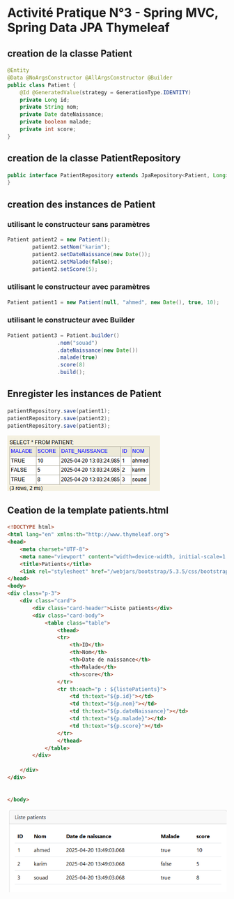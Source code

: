 # Activité Pratique N°3 - Spring MVC, Spring Data JPA Thymeleaf

## creation de la classe Patient

```java
@Entity
@Data @NoArgsConstructor @AllArgsConstructor @Builder
public class Patient {
    @Id @GeneratedValue(strategy = GenerationType.IDENTITY)
    private Long id;
    private String nom;
    private Date dateNaissance;
    private boolean malade;
    private int score;
}
```
## creation de la classe PatientRepository

```java
public interface PatientRepository extends JpaRepository<Patient, Long> {
}
```
## creation des instances de Patient
### utilisant le constructeur sans paramètres
```java
Patient patient2 = new Patient();
		patient2.setNom("karim");
		patient2.setDateNaissance(new Date());
		patient2.setMalade(false);
		patient2.setScore(5);
```
### utilisant le constructeur avec paramètres
```java
Patient patient1 = new Patient(null, "ahmed", new Date(), true, 10);
```
### utilisant le constructeur avec Builder
```java
Patient patient3 = Patient.builder()
				.nom("souad")
				.dateNaissance(new Date())
				.malade(true)
				.score(8)
				.build();
```
## Enregister les instances de Patient
```java
patientRepository.save(patient1);
patientRepository.save(patient2);
patientRepository.save(patient3);
```
![Voir l'image](/images/addPatients.png)

## Ceation de la template patients.html
```html
<!DOCTYPE html>
<html lang="en" xmlns:th="http://www.thymeleaf.org">
<head>
    <meta charset="UTF-8">
    <meta name="viewport" content="width=device-width, initial-scale=1.0">
    <title>Patients</title>
    <link rel="stylesheet" href="/webjars/bootstrap/5.3.5/css/bootstrap.min.css">
</head>
<body>
<div class="p-3">
    <div class="card">
        <div class="card-header">Liste patients</div>
        <div class="card-body">
            <table class="table">
                <thead>
                <tr>
                    <th>ID</th>
                    <th>Nom</th>
                    <th>Date de naissance</th>
                    <th>Malade</th>
                    <th>score</th>
                </tr>
                <tr th:each="p : ${listePatients}">
                    <td th:text="${p.id}"></td>
                    <td th:text="${p.nom}"></td>
                    <td th:text="${p.dateNaissance}"></td>
                    <td th:text="${p.malade}"></td>
                    <td th:text="${p.score}"></td>
                </tr>
                </thead>
            </table>
        </div>

    </div>
</div>


</body>
```
![Voir l'image](/images/listePatients.png)



